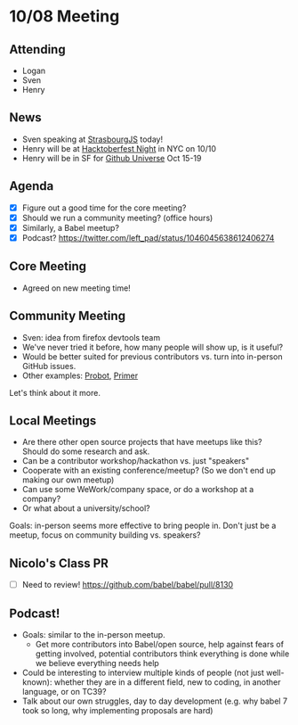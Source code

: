 # 10/08 Meeting

## Attending
- Logan
- Sven
- Henry

## News

- Sven speaking at [StrasbourgJS](https://www.meetup.com/fr-FR/StrasbourgJS/events/254475482/) today!
- Henry will be at [Hacktoberfest Night](https://www.eventbrite.com/e/hacktoberfest-night-dev-flatiron-school-nyc-tickets-50536426813) in NYC on 10/10
- Henry will be in SF for [Github Universe](https://githubuniverse.com/) Oct 15-19

## Agenda

- [x] Figure out a good time for the core meeting?
- [x] Should we run a community meeting? (office hours)
- [x] Similarly, a Babel meetup?
- [x] Podcast? https://twitter.com/left_pad/status/1046045638612406274

## Core Meeting

- Agreed on new meeting time!

## Community Meeting

- Sven: idea from firefox devtools team
- We've never tried it before, how many people will show up, is it useful?
- Would be better suited for previous contributors vs. turn into in-person GitHub issues.
- Other examples: [Probot](https://probot.github.io/community/), [Primer](https://spectrum.chat/primer/office-hours)

Let's think about it more.

## Local Meetings

- Are there other open source projects that have meetups like this? Should do some research and ask.
- Can be a contributor workshop/hackathon vs. just "speakers"
- Cooperate with an existing conference/meetup? (So we don't end up making our own meetup)
- Can use some WeWork/company space, or do a workshop at a company?
- Or what about a university/school?

Goals: in-person seems more effective to bring people in. Don't just be a meetup, focus on community building vs. speakers?

## Nicolo's Class PR

- [ ] Need to review! https://github.com/babel/babel/pull/8130

## Podcast!

- Goals: similar to the in-person meetup.
  - Get more contributors into Babel/open source, help against fears of getting involved, potential contributors think everything is done while we believe everything needs help
- Could be interesting to interview multiple kinds of people (not just well-known): whether they are in a different field, new to coding, in another language, or on TC39?
- Talk about our own struggles, day to day development (e.g. why babel 7 took so long, why implementing proposals are hard)
